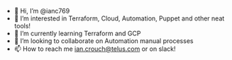 - 👋 Hi, I’m @ianc769
- 👀 I’m interested in Terraform, Cloud, Automation, Puppet and other neat tools!
- 🌱 I’m currently learning Terraform and GCP
- 💞️ I’m looking to collaborate on Automation manual processes
- 📫 How to reach me ian.crouch@telus.com or on slack!

<!---
ianc769/ianc769 is a ✨ special ✨ repository because its `README.md` (this file) appears on your GitHub profile.
You can click the Preview link to take a look at your changes.
--->
